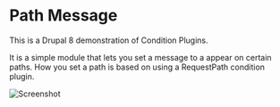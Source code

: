 # Path Message

This is a Drupal 8 demonstration of Condition Plugins.

It is a simple module that lets you set a message to a appear on certain paths.
How you set a path is based on using a RequestPath condition plugin.

![Screenshot](http://i.imgur.com/UFYtJF4.png?1 "Configuration Form")
